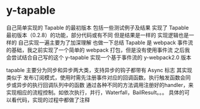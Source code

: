 # y-tapable
自己简单实现的 Tapable 的最初版本
包括一些测试例子及结果
实现了 Tapable 最初版本（0.2.8）的功能，部分代码或有不同 但是结果是一样的 实现逻辑也是一样的
自己实现一遍主要为了加深理解 也做一下总结
Tapable 是 webpack 事件流的基础，我之前实现了一个简单的 webpack 打包，但是没有使用事件流
之后我会尝试结合自己写的这个 y-tapable 实现一个基于事件流的 y-webpack2.0 版本

tapable 主要分为同步和异步两大类，支持异步的钩子都带有 Async 标志
其实现类似于 发布订阅模式，使用时需先注册事件对应的回调函数。执行触发函数会同步或异步的执行回调队列中的函数
通过各种不同的方法调用注册好的handler，来实现相应的流程控制。如依次执行，并行，Waterfall，BailResult。。。
具体的可以看代码，实现的过程中都做了注释
